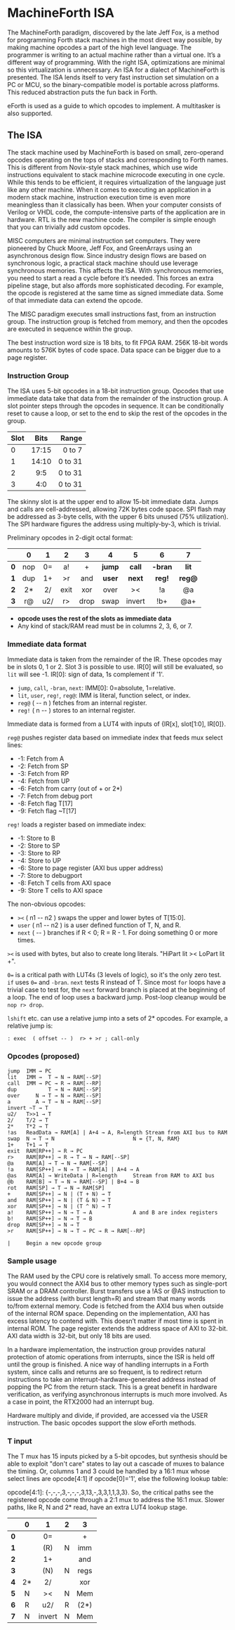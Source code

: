 # MachineForth ISA

The MachineForth paradigm, discovered by the late Jeff Fox, is a method for programming Forth stack machines in the most direct way possible, by making machine opcodes a part of the high level language. The programmer is writing to an actual machine rather than a virtual one. It’s a different way of programming. With the right ISA, optimizations are minimal so this virtualization is unnecessary. An ISA for a dialect of MachineForth is presented. The ISA lends itself to very fast instruction set simulation on a PC or MCU, so the binary-compatible model is portable across platforms. This reduced abstraction puts the fun back in Forth.

eForth is used as a guide to which opcodes to implement. A multitasker is also supported.

## The ISA

The stack machine used by MachineForth is based on small, zero-operand opcodes operating on the tops of stacks and corresponding to Forth names. This is different from Novix-style stack machines, which use wide instructions equivalent to stack machine microcode executing in one cycle. While this tends to be efficient, it requires virtualization of the language just like any other machine. When it comes to executing an application in a modern stack machine, instruction execution time is even more meaningless than it classically has been. When your computer consists of Verilog or VHDL code, the compute-intensive parts of the application are in hardware. RTL is the new machine code. The compiler is simple enough that you can trivially add custom opcodes.

MISC computers are minimal instruction set computers. They were pioneered by Chuck Moore, Jeff Fox, and GreenArrays using an asynchronous design flow. Since industry design flows are based on synchronous logic, a practical stack machine should use leverage synchronous memories. This affects the ISA. With synchronous memories, you need to start a read a cycle before it’s needed. This forces an extra pipeline stage, but also affords more sophisticated decoding. For example, the opcode is registered at the same time as signed immediate data. Some of that immediate data can extend the opcode.

The MISC paradigm executes small instructions fast, from an instruction group. The instruction group is fetched from memory, and then the opcodes are executed in sequence within the group.

The best instruction word size is 18 bits, to fit FPGA RAM. 256K 18-bit words amounts to 576K bytes of code space. Data space can be bigger due to a page register.

### Instruction Group

The ISA uses 5-bit opcodes in a 18-bit instruction group. Opcodes that use immediate data take that data from the remainder of the instruction group. A slot pointer steps through the opcodes in sequence. It can be conditionally reset to cause a loop, or set to the end to skip the rest of the opcodes in the group.

| Slot | Bits  | Range   |
| ---- |:-----:| -------:|
| 0    | 17:15 | 0 to 7  |
| 1    | 14:10 | 0 to 31 |
| 2    | 9:5   | 0 to 31 |
| 3    | 4:0   | 0 to 31 |

The skinny slot is at the upper end to allow 15-bit immediate data. Jumps and calls are cell-addressed, allowing 72K bytes code space. SPI flash may be addressed as 3-byte cells, with the upper 6 bits unused (75% utilization). The SPI hardware figures the address using multiply-by-3, which is trivial.

Preliminary opcodes in 2-digit octal format:

|       | 0        |1         | 2        | 3        | 4        | 5        | 6         | 7        |
|:-----:|:--------:|:--------:|:--------:|:--------:|:--------:|:--------:|:---------:|:--------:|
| **0** | nop      | 0=       | a!       | +        | **jump** | **call** | **-bran** | **lit**  |
| **1** | dup      | 1+       | >r       | and      | **user** | **next** | **reg!**  | **reg@** |
| **2** | 2*       | 2/       | exit     | xor      | over     | ><       | !a        | @a       |
| **3** | r@       | u2/      | r>       | drop     | swap     | invert   | !b+       | @a+      |

- **opcode uses the rest of the slots as immediate data**
- Any kind of stack/RAM read must be in columns 2, 3, 6, or 7.

### Immediate data format

Immediate data is taken from the remainder of the IR. These opcodes may be in slots 0, 1 or 2. Slot 3 is possible to use.
IR[0] will still be evaluated, so `lit` will see -1. IR[0]: sign of data, 1s complement if '1'.

- `jump`, `call`, `-bran`, `next`:  IMM[0]: 0=absolute, 1=relative.
- `lit`, `user`, `reg!`, `reg@`:  IMM is literal, function select, or index.
- `reg@` ( -- n ) fetches from an internal register.
- `reg!` ( n -- ) stores to an internal register.

Immediate data is formed from a LUT4 with inputs of {IR[x], slot[1:0], IR[0]}.

`reg@` pushes register data based on immediate index that feeds mux select lines:

- -1: Fetch from A
- -2: Fetch from SP
- -3: Fetch from RP
- -4: Fetch from UP
- -6: Fetch from carry (out of + or 2*)
- -7: Fetch from debug port
- -8: Fetch flag T[17]
- -9: Fetch flag ~T[17]

`reg!` loads a register based on immediate index:

- -1: Store to B
- -2: Store to SP
- -3: Store to RP
- -4: Store to UP
- -6: Store to page register (AXI bus upper address)
- -7: Store to debugport
- -8: Fetch T cells from AXI space
- -9: Store T cells to AXI space

The non-obvious opcodes:

- `><` ( n1 -- n2 ) swaps the upper and lower bytes of T[15:0].
- `user` ( n1 -- n2 ) is a user defined function of T, N, and R.
- `next` ( -- ) branches if R < 0; R = R - 1. For doing something 0 or more times.

`><` is used with bytes, but also to create long literals. "HiPart lit >< LoPart lit +".

`0=` is a critical path with LUT4s (3 levels of logic), so it's the only zero test. `if` uses `0=` and `-bran`.
`next` tests R instead of T. Since most `for` loops have a trivial case to test for, the `next` forward branch
is placed at the beginning of a loop. The end of loop uses a backward jump. Post-loop cleanup would be `nop r> drop`.

`lshift` etc. can use a relative jump into a sets of 2* opcodes. For example, a relative jump is:

`: exec  ( offset -- )  r> + >r ; call-only`

### Opcodes (proposed)

```
jump  IMM → PC
lit   IMM →  T → N → RAM[--SP]
call  IMM → PC → R → RAM[--RP]
dup          T → N → RAM[--SP]
over     N → T → N → RAM[--SP]
a        A → T → N → RAM[--SP]
invert ~T → T
u2/   T>>1 → T
2/    T/2 → T
2*    T*2 → T
!as   ReadData → RAM[A] | A+4 → A, R=length	Stream from AXI bus to RAM
swap  N → T → N                         N = {T, N, RAM}
1+    T+1 → T
exit  RAM[RP++] → R → PC
r>    RAM[RP++] → R → T → N → RAM[--SP]
@a    RAM[A] → T → N → RAM[--SP]
!a    RAM[SP++] → N → T → RAM[A] | A+4 → A
@as   RAM[A] → WriteData | R=length     Stream from RAM to AXI bus
@b    RAM[B] → T → N → RAM[--SP] | B+4 → B
rot   RAM[SP] → T → N → RAM[SP]
+     RAM[SP++] → N | (T + N) → T
and   RAM[SP++] → N | (T & N) → T
xor   RAM[SP++] → N | (T ^ N) → T
a!    RAM[SP++] → N → T → A             A and B are index registers
b!    RAM[SP++] → N → T → B
drop  RAM[SP++] → N → T
>r    RAM[SP++] → N → T → PC → R → RAM[--RP]

|	  Begin a new opcode group
```

### Sample usage

The RAM used by the CPU core is relatively small. To access more memory, you would connect the AXI4 bus to other memory types such as single-port SRAM or a DRAM controller. Burst transfers use a !AS or @AS instruction to issue the address (with burst length=R) and stream that many words to/from external memory. Code is fetched from the AXI4 bus when outside of the internal ROM space. Depending on the implementation, AXI has excess latency to contend with. This doesn’t matter if most time is spent in internal ROM. The page register extends the address space of AXI to 32-bit. AXI data width is 32-bit, but only 18 bits are used.

In a hardware implementation, the instruction group provides natural protection of atomic operations from interrupts, since the ISR is held off until the group is finished. A nice way of handling interrupts in a Forth system, since calls and returns are so frequent, is to redirect return instructions to take an interrupt-hardware-generated address instead of popping the PC from the return stack. This is a great benefit in hardware verification, as verifying asynchronous interrupts is much more involved. As a case in point, the RTX2000 had an interrupt bug.

Hardware multiply and divide, if provided, are accessed via the USER instruction. The basic opcodes support the slow eForth methods.

### T input

The T mux has 15 inputs picked by a 5-bit opcodes, but synthesis should be able to exploit "don't care" states to lay out a cascade of muxes to balance the timing. Or, columns 1 and 3 could be handled by a 16:1 mux whose select lines are opcode[4:1] if opcode[0]='1', else the following lookup table:

opcode[4:1]: {-,-,-,3,-,-,-,3,13,-,3,3,1,1,3,3}. So, the critical paths see the registered opcode come through a 2:1 mux to address the 16:1 mux. Slower paths, like R, N and 2* read, have an extra LUT4 lookup stage.

|       | 0        |1         | 2        | 3        |
|:-----:|:--------:|:--------:|:--------:|:--------:|
| **0** |          | 0=       |          | +        |
| **1** |          |   (R)    | N        | imm      |
| **2** |          | 1+       |          | and      |
| **3** |          |   (N)    | N        | regs     |
| **4** | 2*       | 2/       |          | xor      |
| **5** | N        | ><       | N        | Mem      |
| **6** | R        | u2/      | R        |   (2*)   |
| **7** | N        | invert   | N        | Mem      |


